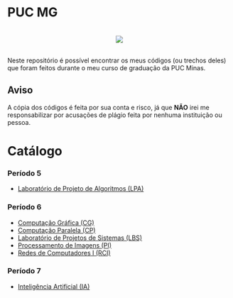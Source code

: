 # PUC MG

<br>

<!-- Shields do Projeto -->

<div align="center">
  
  <a href="#" alt="License">
        <img src="https://img.shields.io/static/v1?label=License&message=MIT&color=black&style=for-the-badge" /></a>

</div>

<br>

Neste repositório é possível encontrar os meus códigos (ou trechos deles) que foram feitos durante o meu curso de graduação da PUC Minas. 

## Aviso

A cópia dos códigos é feita por sua conta e risco, já que **NÃO** irei me responsabilizar por acusações de plágio feita por nenhuma instituição ou pessoa.

# Catálogo

### **Período 5**

- [Laboratório de Projeto de Algoritmos (LPA)](https://github.com/Malfunction-Machine/LPA-Papers)

### **Período 6**

- [Computação Gráfica (CG)](https://github.com/Malfunction-Machine/Computacao-Grafica)
- [Computação Paralela (CP)](https://github.com/Malfunction-Machine/Computacao-Paralela)
- [Laboratório de Projetos de Sistemas (LBS)](https://github.com/Malfunction-Machine/Lab-Projetos-de-Sistemas)
- [Processamento de Imagens (PI)](https://github.com/Malfunction-Machine/Processamento-de-Imagens)
- [Redes de Computadores I (RCI)](https://github.com/Malfunction-Machine/Redes-de-Computadores-I)

### **Período 7**

- [Inteligência Artificial (IA)](https://github.com/Malfunction-Machine/Inteligencia-Artificial)
